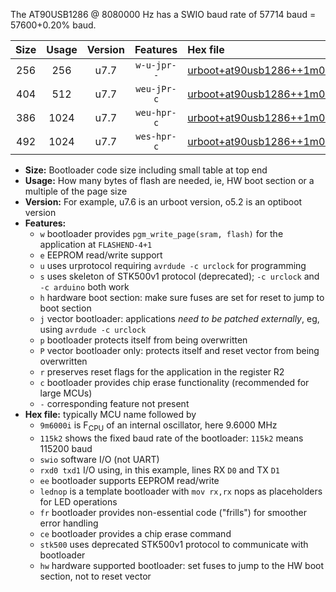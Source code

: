 The AT90USB1286 @ 8080000 Hz has a SWIO baud rate of 57714 baud = 57600+0.20% baud.

|Size|Usage|Version|Features|Hex file|
|:-:|:-:|:-:|:-:|:--|
|256|256|u7.7|`w-u-jpr--`|[urboot+at90usb1286++1m0100i++++7k2_swio_rxd2_txd3.hex](https://raw.githubusercontent.com/stefanrueger/urboot.hex/main/mcus/at90usb1286/internal_oscillator/fint++1m0100_Hz/br++++7k2_bps/urboot+at90usb1286++1m0100i++++7k2_swio_rxd2_txd3.hex)|
|404|512|u7.7|`weu-jPr-c`|[urboot+at90usb1286++1m0100i++++7k2_swio_rxd2_txd3_ee_lednop_fr_ce.hex](https://raw.githubusercontent.com/stefanrueger/urboot.hex/main/mcus/at90usb1286/internal_oscillator/fint++1m0100_Hz/br++++7k2_bps/urboot+at90usb1286++1m0100i++++7k2_swio_rxd2_txd3_ee_lednop_fr_ce.hex)|
|386|1024|u7.7|`weu-hpr-c`|[urboot+at90usb1286++1m0100i++++7k2_swio_rxd2_txd3_ee_lednop_fr_ce_hw.hex](https://raw.githubusercontent.com/stefanrueger/urboot.hex/main/mcus/at90usb1286/internal_oscillator/fint++1m0100_Hz/br++++7k2_bps/urboot+at90usb1286++1m0100i++++7k2_swio_rxd2_txd3_ee_lednop_fr_ce_hw.hex)|
|492|1024|u7.7|`wes-hpr-c`|[urboot+at90usb1286++1m0100i++++7k2_swio_rxd2_txd3_ee_lednop_fr_ce_stk500_hw.hex](https://raw.githubusercontent.com/stefanrueger/urboot.hex/main/mcus/at90usb1286/internal_oscillator/fint++1m0100_Hz/br++++7k2_bps/urboot+at90usb1286++1m0100i++++7k2_swio_rxd2_txd3_ee_lednop_fr_ce_stk500_hw.hex)|

- **Size:** Bootloader code size including small table at top end
- **Usage:** How many bytes of flash are needed, ie, HW boot section or a multiple of the page size
- **Version:** For example, u7.6 is an urboot version, o5.2 is an optiboot version
- **Features:**
  + `w` bootloader provides `pgm_write_page(sram, flash)` for the application at `FLASHEND-4+1`
  + `e` EEPROM read/write support
  + `u` uses urprotocol requiring `avrdude -c urclock` for programming
  + `s` uses skeleton of STK500v1 protocol (deprecated); `-c urclock` and `-c arduino` both work
  + `h` hardware boot section: make sure fuses are set for reset to jump to boot section
  + `j` vector bootloader: applications *need to be patched externally*, eg, using `avrdude -c urclock`
  + `p` bootloader protects itself from being overwritten
  + `P` vector bootloader only: protects itself and reset vector from being overwritten
  + `r` preserves reset flags for the application in the register R2
  + `c` bootloader provides chip erase functionality (recommended for large MCUs)
  + `-` corresponding feature not present
- **Hex file:** typically MCU name followed by
  + `9m6000i` is F<sub>CPU</sub> of an internal oscillator, here 9.6000 MHz
  + `115k2` shows the fixed baud rate of the bootloader: `115k2` means 115200 baud
  + `swio` software I/O (not UART)
  + `rxd0 txd1` I/O using, in this example, lines RX `D0` and TX `D1`
  + `ee` bootloader supports EEPROM read/write
  + `lednop` is a template bootloader with `mov rx,rx` nops as placeholders for LED operations
  + `fr` bootloader provides non-essential code ("frills") for smoother error handling
  + `ce` bootloader provides a chip erase command
  + `stk500` uses deprecated STK500v1 protocol to communicate with bootloader
  + `hw` hardware supported bootloader: set fuses to jump to the HW boot section, not to reset vector
